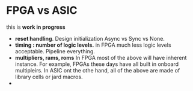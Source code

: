 

# FPGA vs ASIC

this is **work in progress**

- **reset handling**.
    Design initialization
    Async vs Sync vs None.
- **timing : number of logic levels.**
    in FPGA much less logic levels acceptable. Pipeline everything.
- **multipliers, rams, roms**
    In FPGA most of the above will have inherent instance. For example, FPGAs these days have all built in onboard multipleirs. In ASIC ont the othe hand, all of the above are made of library cells or jard macros.
- 

